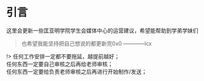 
# 引言

这里会更新一些匡亚明学院学生会媒体中心的运营建议，希望能帮助到学弟学妹们
> 也希望我能坚持把自己想说的都更新完0x0                    ————lcx

!> 任何工作安排一定都不要拖延，越提前越好；\
任何东西一定要自己审核之后再给老师审核； \
任何东西一定要给负责老师审核之后再进行开始制作/发送；





